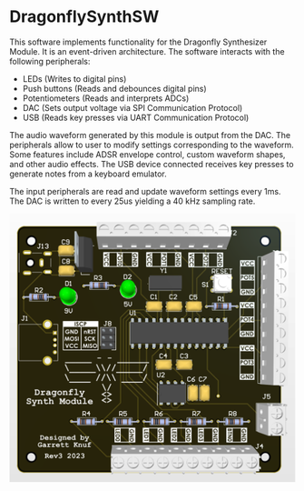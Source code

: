 # DragonflySynthSW

This software implements functionality for the Dragonfly Synthesizer Module.
It is an event-driven architecture. The software interacts with the following peripherals:
 - LEDs (Writes to digital pins)
 - Push buttons (Reads and debounces digital pins)
 - Potentiometers (Reads and interprets ADCs)
 - DAC (Sets output voltage via SPI Communication Protocol)
 - USB (Reads key presses via UART Communication Protocol)

The audio waveform generated by this module is output from the DAC. The
peripherals allow to user to modify settings corresponding to the waveform.
Some features include ADSR envelope control, custom waveform shapes, and
other audio effects. The USB device connected receives key presses to
generate notes from a keyboard emulator.

The input peripherals are read and update waveform settings every 1ms. The
DAC is written to every 25us yielding a 40 kHz sampling rate.

![Synth PCB](SynthPCB.png)
